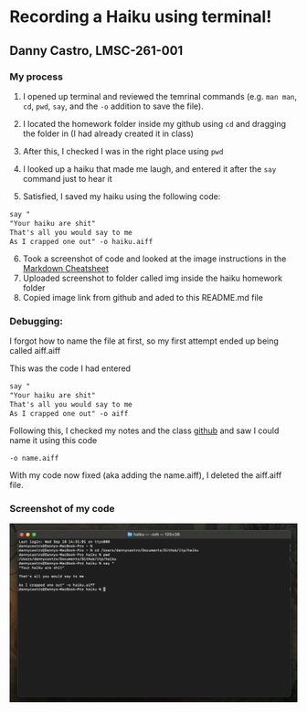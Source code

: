 # Recording a Haiku using terminal!
## Danny Castro, LMSC-261-001
### My process

1. I opened up terminal and reviewed the temrinal commands (e.g. `man man`, `cd`, `pwd`, `say`, and the `-o` addition to save the file).

2. I located the homework folder inside my github using `cd` and dragging the folder in (I had already created it in class)

3. After this, I checked I was in the right place using `pwd`

4. I looked up a haiku that made me laugh, and entered it after the `say` command just to hear it

5. Satisfied, I saved my haiku using the following code:

``` 
say "
"Your haiku are shit"
That's all you would say to me
As I crapped one out" -o haiku.aiff 
```

6. Took a screenshot of code and looked at the image instructions in the [Markdown Cheatsheet](https://github.com/adam-p/markdown-here/wiki/Markdown-Here-Cheatsheet)
7. Uploaded screenshot to folder called img inside the haiku homework folder
8. Copied image link from github and aded to this README.md file

### Debugging:

I forgot how to name the file at first, so my first attempt ended up being called aiff.aiff

This was the code I had entered

``` 
say "
"Your haiku are shit"
That's all you would say to me
As I crapped one out" -o aiff 
```

Following this, I checked my notes and the class [github](https://github.com/rdwrome/261fa25) and saw I could name it using this code

```
-o name.aiff
```

With my code now fixed (aka adding the name.aiff), I deleted the aiff.aiff file.


### Screenshot of my code

![alt text](https://github.com/dannycastroaudio/itp/blob/main/haiku/img/haiku-code-screenshot.png)


